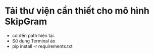 # Tải thư viện cần thiết cho mô hình SkipGram

* cd đến path hiện tại.
* Sử dụng Terminal ảo
* pip install -r requirements.txt
